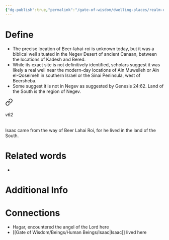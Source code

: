 ```yaml
---
{"dg-publish":true,"permalink":"/gate-of-wisdom/dwelling-places/realm-of-humans/beer-lahai-roi/","tags":["#GateWisdom","#RealmofHumans"]}
---
```


# Define
- The precise location of Beer-lahai-roi is unknown today, but it was a biblical well situated in the Negev Desert of ancient Canaan, between the locations of Kadesh and Bered. 
- While its exact site is not definitively identified, scholars suggest it was likely a real well near the modern-day locations of Ain Muweileh or Ain el-Qoseimeh in southern Israel or the Sinai Peninsula, west of Beersheba.
- Some suggest it is not in Negev as suggested by Genesis 24:62. Land of the South is the region of Negev.
  
<div class="transclusion internal-embed is-loaded"><a class="markdown-embed-link" href="/the-scrolls/1-torah-law-of-moses/01-genesis/gen-24/#v62" aria-label="Open link"><svg xmlns="http://www.w3.org/2000/svg" width="24" height="24" viewBox="0 0 24 24" fill="none" stroke="currentColor" stroke-width="2" stroke-linecap="round" stroke-linejoin="round" class="svg-icon lucide-link"><path d="M10 13a5 5 0 0 0 7.54.54l3-3a5 5 0 0 0-7.07-7.07l-1.72 1.71"></path><path d="M14 11a5 5 0 0 0-7.54-.54l-3 3a5 5 0 0 0 7.07 7.07l1.71-1.71"></path></svg></a><div class="markdown-embed">



###### v62 
Isaac came from the way of Beer Lahai Roi, for he lived in the land of the South. 


</div></div>


# Related words
- 

# Additional Info


# Connections
- Hagar, encountered the angel of the Lord here
- [[Gate of Wisdom/Beings/Human Beings/Isaac\|Isaac]] lived here

